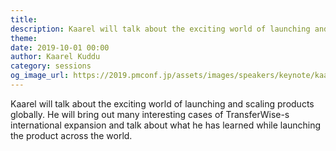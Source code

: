 ```yaml
---
title: 
description: Kaarel will talk about the exciting world of launching and scaling products globally. He will bring out many interesting cases of TransferWise-s international expansion and talk about what he has learned while launching the product across the world.
theme: 
date: 2019-10-01 00:00
author: Kaarel Kuddu
category: sessions
og_image_url: https://2019.pmconf.jp/assets/images/speakers/keynote/kaarel-kuddu.jpg
---
```


Kaarel will talk about the exciting world of launching and scaling products globally. He will bring out many interesting cases of TransferWise-s international expansion and talk about what he has learned while launching the product across the world.